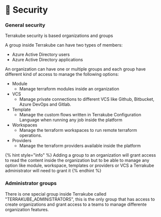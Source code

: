 # 🔐 Security

### General security

Terrakube security is based organizations and groups&#x20;

A group inside Terrakube can have two types of members:

* Azure Active Directory users
* Azure Active Directory applications

An organization can have one or multiple groups and each group have different kind of access to manage the following options:

* Module
  * Manage terraform modules inside an organization
* VCS
  * Manage private connections to different VCS like Github, Bitbucket, Azure DevOps and Gitlab.
* Template
  * Manage the custom flows written in Terrakube Configuration Language when running any job inside the platform
* Workspaces
  * Manage the terraform workspaces to run remote terraform operations.&#x20;
* Providers
  * Manage the terraform providers available inside the platform

{% hint style="info" %}
Adding a group to an organization will grant access to read the content inside the organization but to be able to manage any option like module, workspace, templates or providers or VCS a Terrakube administrator will need to grant it&#x20;
{% endhint %}

### Administrator groups

There is one special group inside Terrakube called "TERRAKUBE\_ADMINiSTRATORS", this is the only group that has access to create organizations and grant access to a teams to manage differente organization features.





###
